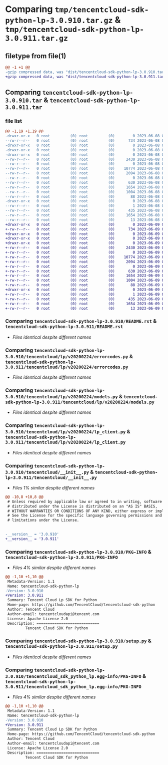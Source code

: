 # Comparing `tmp/tencentcloud-sdk-python-lp-3.0.910.tar.gz` & `tmp/tencentcloud-sdk-python-lp-3.0.911.tar.gz`

## filetype from file(1)

```diff
@@ -1 +1 @@
-gzip compressed data, was "dist/tencentcloud-sdk-python-lp-3.0.910.tar", last modified: Thu Jun  8 09:14:21 2023, max compression
+gzip compressed data, was "dist/tencentcloud-sdk-python-lp-3.0.911.tar", last modified: Fri Jun  9 02:22:32 2023, max compression
```

## Comparing `tencentcloud-sdk-python-lp-3.0.910.tar` & `tencentcloud-sdk-python-lp-3.0.911.tar`

### file list

```diff
@@ -1,19 +1,19 @@
-drwxr-xr-x   0 root         (0) root         (0)        0 2023-06-08 09:14:21.000000 tencentcloud-sdk-python-lp-3.0.910/
--rw-r--r--   0 root         (0) root         (0)      734 2023-06-08 09:14:21.000000 tencentcloud-sdk-python-lp-3.0.910/README.rst
-drwxr-xr-x   0 root         (0) root         (0)        0 2023-06-08 09:14:21.000000 tencentcloud-sdk-python-lp-3.0.910/tencentcloud/
-drwxr-xr-x   0 root         (0) root         (0)        0 2023-06-08 09:14:21.000000 tencentcloud-sdk-python-lp-3.0.910/tencentcloud/lp/
-drwxr-xr-x   0 root         (0) root         (0)        0 2023-06-08 09:14:21.000000 tencentcloud-sdk-python-lp-3.0.910/tencentcloud/lp/v20200224/
--rw-r--r--   0 root         (0) root         (0)     2430 2023-06-08 09:14:21.000000 tencentcloud-sdk-python-lp-3.0.910/tencentcloud/lp/v20200224/errorcodes.py
--rw-r--r--   0 root         (0) root         (0)        0 2023-06-08 09:14:21.000000 tencentcloud-sdk-python-lp-3.0.910/tencentcloud/lp/v20200224/__init__.py
--rw-r--r--   0 root         (0) root         (0)    10774 2023-06-08 09:14:21.000000 tencentcloud-sdk-python-lp-3.0.910/tencentcloud/lp/v20200224/models.py
--rw-r--r--   0 root         (0) root         (0)     2094 2023-06-08 09:14:21.000000 tencentcloud-sdk-python-lp-3.0.910/tencentcloud/lp/v20200224/lp_client.py
--rw-r--r--   0 root         (0) root         (0)        0 2023-06-08 09:14:21.000000 tencentcloud-sdk-python-lp-3.0.910/tencentcloud/lp/__init__.py
--rw-r--r--   0 root         (0) root         (0)      630 2023-06-08 09:14:21.000000 tencentcloud-sdk-python-lp-3.0.910/tencentcloud/__init__.py
--rw-r--r--   0 root         (0) root         (0)     1654 2023-06-08 09:14:21.000000 tencentcloud-sdk-python-lp-3.0.910/PKG-INFO
--rw-r--r--   0 root         (0) root         (0)     1004 2023-06-08 09:14:21.000000 tencentcloud-sdk-python-lp-3.0.910/setup.py
--rw-r--r--   0 root         (0) root         (0)       88 2023-06-08 09:14:21.000000 tencentcloud-sdk-python-lp-3.0.910/setup.cfg
-drwxr-xr-x   0 root         (0) root         (0)        0 2023-06-08 09:14:21.000000 tencentcloud-sdk-python-lp-3.0.910/tencentcloud_sdk_python_lp.egg-info/
--rw-r--r--   0 root         (0) root         (0)        1 2023-06-08 09:14:21.000000 tencentcloud-sdk-python-lp-3.0.910/tencentcloud_sdk_python_lp.egg-info/dependency_links.txt
--rw-r--r--   0 root         (0) root         (0)      435 2023-06-08 09:14:21.000000 tencentcloud-sdk-python-lp-3.0.910/tencentcloud_sdk_python_lp.egg-info/SOURCES.txt
--rw-r--r--   0 root         (0) root         (0)     1654 2023-06-08 09:14:21.000000 tencentcloud-sdk-python-lp-3.0.910/tencentcloud_sdk_python_lp.egg-info/PKG-INFO
--rw-r--r--   0 root         (0) root         (0)       13 2023-06-08 09:14:21.000000 tencentcloud-sdk-python-lp-3.0.910/tencentcloud_sdk_python_lp.egg-info/top_level.txt
+drwxr-xr-x   0 root         (0) root         (0)        0 2023-06-09 02:22:32.000000 tencentcloud-sdk-python-lp-3.0.911/
+-rw-r--r--   0 root         (0) root         (0)      734 2023-06-09 02:22:32.000000 tencentcloud-sdk-python-lp-3.0.911/README.rst
+drwxr-xr-x   0 root         (0) root         (0)        0 2023-06-09 02:22:32.000000 tencentcloud-sdk-python-lp-3.0.911/tencentcloud/
+drwxr-xr-x   0 root         (0) root         (0)        0 2023-06-09 02:22:32.000000 tencentcloud-sdk-python-lp-3.0.911/tencentcloud/lp/
+drwxr-xr-x   0 root         (0) root         (0)        0 2023-06-09 02:22:32.000000 tencentcloud-sdk-python-lp-3.0.911/tencentcloud/lp/v20200224/
+-rw-r--r--   0 root         (0) root         (0)     2430 2023-06-09 02:22:32.000000 tencentcloud-sdk-python-lp-3.0.911/tencentcloud/lp/v20200224/errorcodes.py
+-rw-r--r--   0 root         (0) root         (0)        0 2023-06-09 02:22:32.000000 tencentcloud-sdk-python-lp-3.0.911/tencentcloud/lp/v20200224/__init__.py
+-rw-r--r--   0 root         (0) root         (0)    10774 2023-06-09 02:22:32.000000 tencentcloud-sdk-python-lp-3.0.911/tencentcloud/lp/v20200224/models.py
+-rw-r--r--   0 root         (0) root         (0)     2094 2023-06-09 02:22:32.000000 tencentcloud-sdk-python-lp-3.0.911/tencentcloud/lp/v20200224/lp_client.py
+-rw-r--r--   0 root         (0) root         (0)        0 2023-06-09 02:22:32.000000 tencentcloud-sdk-python-lp-3.0.911/tencentcloud/lp/__init__.py
+-rw-r--r--   0 root         (0) root         (0)      630 2023-06-09 02:22:32.000000 tencentcloud-sdk-python-lp-3.0.911/tencentcloud/__init__.py
+-rw-r--r--   0 root         (0) root         (0)     1654 2023-06-09 02:22:32.000000 tencentcloud-sdk-python-lp-3.0.911/PKG-INFO
+-rw-r--r--   0 root         (0) root         (0)     1004 2023-06-09 02:22:32.000000 tencentcloud-sdk-python-lp-3.0.911/setup.py
+-rw-r--r--   0 root         (0) root         (0)       88 2023-06-09 02:22:32.000000 tencentcloud-sdk-python-lp-3.0.911/setup.cfg
+drwxr-xr-x   0 root         (0) root         (0)        0 2023-06-09 02:22:32.000000 tencentcloud-sdk-python-lp-3.0.911/tencentcloud_sdk_python_lp.egg-info/
+-rw-r--r--   0 root         (0) root         (0)        1 2023-06-09 02:22:32.000000 tencentcloud-sdk-python-lp-3.0.911/tencentcloud_sdk_python_lp.egg-info/dependency_links.txt
+-rw-r--r--   0 root         (0) root         (0)      435 2023-06-09 02:22:32.000000 tencentcloud-sdk-python-lp-3.0.911/tencentcloud_sdk_python_lp.egg-info/SOURCES.txt
+-rw-r--r--   0 root         (0) root         (0)     1654 2023-06-09 02:22:32.000000 tencentcloud-sdk-python-lp-3.0.911/tencentcloud_sdk_python_lp.egg-info/PKG-INFO
+-rw-r--r--   0 root         (0) root         (0)       13 2023-06-09 02:22:32.000000 tencentcloud-sdk-python-lp-3.0.911/tencentcloud_sdk_python_lp.egg-info/top_level.txt
```

### Comparing `tencentcloud-sdk-python-lp-3.0.910/README.rst` & `tencentcloud-sdk-python-lp-3.0.911/README.rst`

 * *Files identical despite different names*

### Comparing `tencentcloud-sdk-python-lp-3.0.910/tencentcloud/lp/v20200224/errorcodes.py` & `tencentcloud-sdk-python-lp-3.0.911/tencentcloud/lp/v20200224/errorcodes.py`

 * *Files identical despite different names*

### Comparing `tencentcloud-sdk-python-lp-3.0.910/tencentcloud/lp/v20200224/models.py` & `tencentcloud-sdk-python-lp-3.0.911/tencentcloud/lp/v20200224/models.py`

 * *Files identical despite different names*

### Comparing `tencentcloud-sdk-python-lp-3.0.910/tencentcloud/lp/v20200224/lp_client.py` & `tencentcloud-sdk-python-lp-3.0.911/tencentcloud/lp/v20200224/lp_client.py`

 * *Files identical despite different names*

### Comparing `tencentcloud-sdk-python-lp-3.0.910/tencentcloud/__init__.py` & `tencentcloud-sdk-python-lp-3.0.911/tencentcloud/__init__.py`

 * *Files 1% similar despite different names*

```diff
@@ -10,8 +10,8 @@
 # Unless required by applicable law or agreed to in writing, software
 # distributed under the License is distributed on an "AS IS" BASIS,
 # WITHOUT WARRANTIES OR CONDITIONS OF ANY KIND, either express or implied.
 # See the License for the specific language governing permissions and
 # limitations under the License.
 
 
-__version__ = '3.0.910'
+__version__ = '3.0.911'
```

### Comparing `tencentcloud-sdk-python-lp-3.0.910/PKG-INFO` & `tencentcloud-sdk-python-lp-3.0.911/PKG-INFO`

 * *Files 4% similar despite different names*

```diff
@@ -1,10 +1,10 @@
 Metadata-Version: 1.1
 Name: tencentcloud-sdk-python-lp
-Version: 3.0.910
+Version: 3.0.911
 Summary: Tencent Cloud Lp SDK for Python
 Home-page: https://github.com/TencentCloud/tencentcloud-sdk-python
 Author: Tencent Cloud
 Author-email: tencentcloudapi@tencent.com
 License: Apache License 2.0
 Description: ============================
         Tencent Cloud SDK for Python
```

### Comparing `tencentcloud-sdk-python-lp-3.0.910/setup.py` & `tencentcloud-sdk-python-lp-3.0.911/setup.py`

 * *Files identical despite different names*

### Comparing `tencentcloud-sdk-python-lp-3.0.910/tencentcloud_sdk_python_lp.egg-info/PKG-INFO` & `tencentcloud-sdk-python-lp-3.0.911/tencentcloud_sdk_python_lp.egg-info/PKG-INFO`

 * *Files 4% similar despite different names*

```diff
@@ -1,10 +1,10 @@
 Metadata-Version: 1.1
 Name: tencentcloud-sdk-python-lp
-Version: 3.0.910
+Version: 3.0.911
 Summary: Tencent Cloud Lp SDK for Python
 Home-page: https://github.com/TencentCloud/tencentcloud-sdk-python
 Author: Tencent Cloud
 Author-email: tencentcloudapi@tencent.com
 License: Apache License 2.0
 Description: ============================
         Tencent Cloud SDK for Python
```

